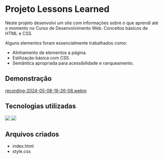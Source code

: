 # Projeto Lessons Learned

Neste projeto desenvolvi um site com informações sobre o que aprendi até o momento no Curso de Desenvolvimento Web. Conceitos básicos de HTML e CSS.

Alguns elementos foram essencialmente trabalhados como: 

* Alinhamento de elementos a página.
* Estilização básica com CSS.
* Semântica apropriada para acessibilidade e ranqueamento.

## Demonstração

[recording-2024-05-08-16-26-08.webm](https://github.com/brunaCFreitas/Projeto-Lessons-Learned/assets/80068419/9e1728d0-0ea0-4a67-a765-0b8b810bfdcf)

## Tecnologias utilizadas
 
  <img src="https://img.shields.io/badge/HTML5-E34F26?style=for-the-badge&logo=html5&logoColor=white">
  <img src="https://img.shields.io/badge/CSS3-1572B6?style=for-the-badge&logo=css3&logoColor=white">

## Arquivos criados

* index.html
* style.css
